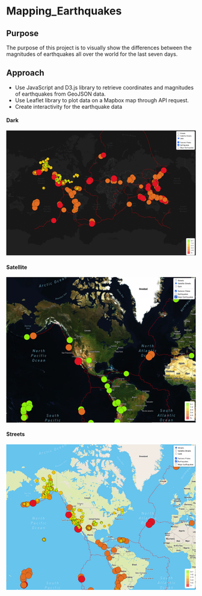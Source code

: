 # Mapping_Earthquakes

## Purpose 
The purpose of this project is to visually show the differences between the magnitudes of earthquakes all over the world for the last seven days.

## Approach 
- Use JavaScript and D3.js library to retrieve coordinates and magnitudes of earthquakes from GeoJSON data. 
- Use Leaflet library to plot data on a Mapbox map through API request. 
- Create interactivity for the earthquake data 

#### Dark 
![title](Earthquake_Challenge/static/images/dark.png)

#### Satellite
![title](Earthquake_Challenge/static/images/satellite.png)

#### Streets
![title](Earthquake_Challenge/static/images/streets.png)